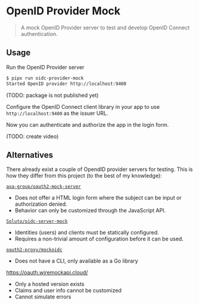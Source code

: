 # OpenID Provider Mock

> A mock OpenID Provider server to test and develop OpenID Connect
> authentication.

## Usage

Run the OpenID Provider server

```bash
$ pipx run oidc-provider-mock
Started OpenID provider http://localhost:9400
```

(TODO: package is not published yet)

Configure the OpenID Connect client library in your app to use
`http://localhost:9400` as the issuer URL.

Now you can authenticate and authorize the app in the login form.

(TODO: create video)

## Alternatives

There already exist a couple of OpendID provider servers for testing. This is
how they differ from this project (to the best of my knowledge):

[`axa-group/oauth2-mock-server`](https://github.com/axa-group/oauth2-mock-server)

* Does not offer a HTML login form where the subject can be input or
  authorization denied.
* Behavior can only be customized through the JavaScript API.

[`Soluto/oidc-server-mock`](https://github.com/Soluto/oidc-server-mock)

* Identities (users) and clients must be statically configured.
* Requires a non-trivial amount of configuration before it can be used.

[`oauth2-proxy/mockoidc`](https://github.com/oauth2-proxy/mockoidc`)

* Does not have a CLI, only available as a Go library

<https://oauth.wiremockapi.cloud/>

* Only a hosted version exists
* Claims and user info cannot be customized
* Cannot simulate errors
